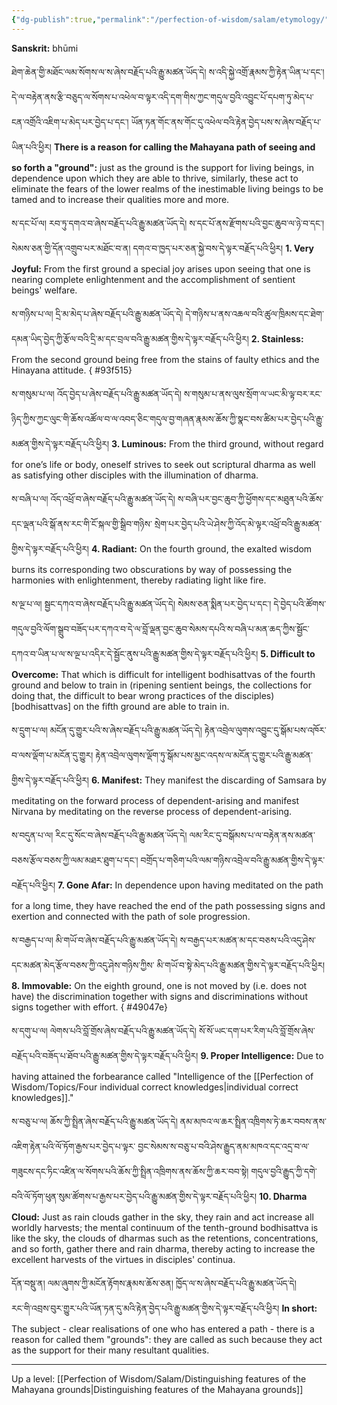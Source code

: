 ```yaml
---
{"dg-publish":true,"permalink":"/perfection-of-wisdom/salam/etymology/"}
---
```


**Sanskrit:** bhūmi

ཐེག་ཆེན་གྱི་མཐོང་ལམ་སོགས་ལ་ས་ཞེས་བརྗོད་པའི་རྒྱུ་མཚན་ཡོད་དེ། ས་འདི་སྐྱེ་འགྲོ་རྣམས་ཀྱི་རྟེན་ཡིན་པ་དང་། 
དེ་ལ་བརྟེན་ནས་རྩི་བཅུད་ལ་སོགས་པ་འཕེལ་བ་ལྟར་འདི་དག་གིས་ཀྱང་གདུལ་བྱའི་འབྱུང་པོ་དཔག་ཏུ་མེད་པ་ངན་འགྲོའི་འཇིག་པ་མེད་པར་བྱེད་པ་དང་། 
ཡོན་ཏན་གོང་ནས་གོང་དུ་འཕེལ་བའི་རྟེན་བྱེད་པས་ས་ཞེས་བརྗོད་པ་ཡིན་པའི་ཕྱིར།
**There is a reason for calling the Mahayana path of seeing and so forth a "ground":** just as the ground is the support for living beings, in dependence upon which they are able to thrive, similarly, these act to eliminate the fears of the lower realms of the inestimable living beings to be tamed and to increase their qualities more and more.

ས་དང་པོ་ལ། རབ་ཏུ་དགའ་བ་ཞེས་བརྗོད་པའི་རྒྱུ་མཚན་ཡོད་དེ། ས་དང་པོ་ནས་རྫོགས་པའི་བྱང་ཆུབ་ལ་ཉེ་བ་དང་།<br>སེམས་ཅན་གྱི་དོན་འགྲུབ་པར་མཐོང་བ་ན། དགའ་བ་ཁྱད་པར་ཅན་སྐྱེ་བས་དེ་ལྟར་བརྗོད་པའི་ཕྱིར།
**1. Very Joyful:** From the first ground a special joy arises upon seeing that one is nearing complete enlightenment and the accomplishment of sentient beings' welfare.

ས་གཉིས་པ་ལ། དྲི་མ་མེད་པ་ཞེས་བརྗོད་པའི་རྒྱུ་མཚན་ཡོད་དེ། 
དེ་གཉིས་པ་ནས་འཆལ་བའི་ཚུལ་ཁྲིམས་དང་ཐེག་དམན་ཡིད་བྱེད་ཀྱི་རྩོལ་བའི་དྲི་མ་དང་བྲལ་བའི་རྒྱུ་མཚན་གྱིས་དེ་ལྟར་བརྗོད་པའི་ཕྱིར།
**2. Stainless:** From the second ground being free from the stains of faulty ethics and the Hinayana attitude.
{ #93f515}


ས་གསུམ་པ་ལ། འོད་བྱེད་པ་ཞེས་བརྗོད་པའི་རྒྱུ་མཚན་ཡོད་དེ། ས་གསུམ་པ་ནས་ལུས་སྲོག་ལ་ཡང་མི་ལྟ་བར་རང་ཉིད་ཀྱིས་ཀྱང་ལུང་གི་ཆོས་འཚོལ་བ་ལ་འབད་ཅིང་གདུལ་བྱ་གཞན་རྣམས་ཆོས་ཀྱི་སྣང་བས་ཚིམ་པར་བྱེད་པའི་རྒྱུ་མཚན་གྱིས་དེ་ལྟར་བརྗོད་པའི་ཕྱིར།
**3. Luminous:** From the third ground, without regard for one’s life or body, oneself strives to seek out scriptural dharma as well as satisfying other disciples with the illumination of dharma.

ས་བཞི་པ་ལ། འོད་འཕྲོ་བ་ཞེས་བརྗོད་པའི་རྒྱུ་མཚན་ཡོད་དེ། ས་བཞི་པར་བྱང་ཆུབ་ཀྱི་ཕྱོགས་དང་མཐུན་པའི་ཆོས་དང་ལྡན་པའི་སྒོ་ནས་རང་གི་ངོ་སྐལ་གྱི་སྒྲིབ་གཉིས་
སྲེག་པར་བྱེད་པའི་ཡེ་ཤེས་ཀྱི་འོད་མེ་ལྟར་འཕྲོ་བའི་རྒྱུ་མཚན་གྱིས་དེ་ལྟར་བརྗོད་པའི་ཕྱིར།
**4. Radiant:** On the fourth ground, the exalted wisdom burns its corresponding two obscurations by way of possessing the harmonies with enlightenment, thereby radiating light like fire.

ས་ལྔ་པ་ལ། སྦྱང་དཀའ་བ་ཞེས་བརྗོད་པའི་རྒྱུ་མཚན་ཡོད་དེ། སེམས་ཅན་སྨིན་པར་བྱེད་པ་དང་། དེ་བྱེད་པའི་ཚོགས་གདུལ་བྱའི་ལོག་སྒྲུབ་བཟོད་པར་དཀའ་བ་དེ་ལ་བློ་ལྡན་བྱང་ཆུབ་སེམས་དཔའི་ས་བཞི་པ་མན་ཆད་ཀྱིས་སྦྱོང་དཀའ་བ་ཡིན་པ་ལ་ས་ལྔ་པ་འདིར་དེ་སྦྱོང་ནུས་པའི་རྒྱུ་མཚན་གྱིས་དེ་ལྟར་བརྗོད་པའི་ཕྱིར།
**5. Difficult to Overcome:** That which is difficult for intelligent bodhisattvas of the fourth ground and below to train in (ripening sentient beings, the collections for doing that, the difficult to bear wrong practices of the disciples) [bodhisattvas] on the fifth ground are able to train in.

ས་དྲུག་པ་ལ། མངོན་དུ་གྱུར་པའི་ས་ཞེས་བརྗོད་པའི་རྒྱུ་མཚན་ཡོད་དེ། རྟེན་འབྲེལ་ལུགས་འབྱུང་དུ་སྒོམ་པས་འཁོར་བ་ལས་ལྡོག་པ་མངོན་དུ་གྱུར། 
རྟེན་འབྲེལ་ལུགས་ལྡོག་ཏུ་སྒོམ་པས་མྱང་འདས་ལ་མངོན་དུ་གྱུར་པའི་རྒྱུ་མཚན་གྱིས་དེ་ལྟར་བརྗོད་པའི་ཕྱིར།
**6. Manifest:** They manifest the discarding of Samsara by meditating on the forward process of dependent-arising and manifest Nirvana by meditating on the reverse process of dependent-arising.

ས་བདུན་པ་ལ། རིང་དུ་སོང་བ་ཞེས་བརྗོད་པའི་རྒྱུ་མཚན་ཡོད་དེ། ལམ་རིང་དུ་བསྒོམས་པ་ལ་བརྟེན་ནས་མཚན་བཅས་རྩོལ་བཅས་ཀྱི་ལམ་མཐར་ཐུག་པ་དང་། 
བགྲོད་པ་གཅིག་པའི་ལམ་གཉིས་འབྲེལ་བའི་རྒྱུ་མཚན་གྱིས་དེ་ལྟར་བརྗོད་པའི་ཕྱིར།
**7. Gone Afar:** In dependence upon having meditated on the path for a long time, they have reached the end of the path possessing signs and exertion and connected with the path of sole progression.

ས་བརྒྱད་པ་ལ། མི་གཡོ་བ་ཞེས་བརྗོད་པའི་རྒྱུ་མཚན་ཡོད་དེ། ས་བརྒྱད་པར་མཚན་མ་དང་བཅས་པའི་འདུ་ཤེས་དང་མཚན་མེད་རྩོལ་བཅས་ཀྱི་འདུ་ཤེས་གཉིས་ཀྱིས་
མི་གཡོ་བ་སྟེ་མེད་པའི་རྒྱུ་མཚན་གྱིས་དེ་ལྟར་བརྗོད་པའི་ཕྱིར།
**8. Immovable:** On the eighth ground, one is not moved by (i.e. does not have) the discrimination together with signs and discriminations without signs together with effort.
{ #49047e}


ས་དགུ་པ་ལ། ལེགས་པའི་བློ་གྲོས་ཞེས་བརྗོད་པའི་རྒྱུ་མཚན་ཡོད་དེ། 
སོ་སོ་ཡང་དག་པར་རིག་པའི་བློ་གྲོས་ཞེས་བརྗོད་པའི་བཟོད་པ་ཐོབ་པའི་རྒྱུ་མཚན་གྱིས་དེ་ལྟར་བརྗོད་པའི་ཕྱིར།
**9. Proper Intelligence:** Due to having attained the forbearance called "Intelligence of the [[Perfection of Wisdom/Topics/Four individual correct knowledges\|individual correct knowledges]]."

ས་བཅུ་པ་ལ། ཆོས་ཀྱི་སྤྲིན་ཞེས་བརྗོད་པའི་རྒྱུ་མཚན་ཡོད་དེ། ནམ་མཁའ་ལ་ཆར་སྤྲིན་འཁྲིགས་ཏེ་ཆར་བབས་ནས་འཇིག་རྟེན་པའི་ལོ་ཏོག་རྒྱས་པར་བྱེད་པ་ལྟར་
བྱང་སེམས་ས་བཅུ་པ་བའི་ཤེས་རྒྱུད་ནམ་མཁའ་དང་འདྲ་བ་ལ་གཟུངས་དང་ཏིང་འཛིན་ལ་སོགས་པའི་ཆོས་ཀྱི་སྤྲིན་འཁྲིགས་ནས་ཆོས་ཀྱི་ཆར་བབ་སྟེ། 
གདུལ་བྱའི་རྒྱུད་ཀྱི་དགེ་བའི་ལོ་ཏོག་ཕུན་སུམ་ཚོགས་པ་རྒྱས་པར་བྱེད་པའི་རྒྱུ་མཚན་གྱིས་དེ་ལྟར་བརྗོད་པའི་ཕྱིར།
**10. Dharma Cloud:** Just as rain clouds gather in the sky, they rain and act increase all worldly harvests; the mental continuum of the tenth-ground bodhisattva is like the sky, the clouds of dharmas such as the retentions, concentrations, and so forth, gather there and rain dharma, thereby acting to increase the excellent harvests of the virtues in disciples' continua.

དོན་བསྡུ་ན། ལམ་ཞུགས་ཀྱི་མངོན་རྟོགས་རྣམས་ཆོས་ཅན། ཁྱོད་ལ་ས་ཞེས་བརྗོད་པའི་རྒྱུ་མཚན་ཡོད་དེ།<br>རང་གི་འབྲས་བུར་གྱུར་པའི་ཡོན་ཏན་དུ་མའི་རྟེན་བྱེད་པའི་རྒྱུ་མཚན་གྱིས་དེ་ལྟར་བརྗོད་པའི་ཕྱིར།
**In short:** The subject - clear realisations of one who has entered a path - there is a reason for called them "grounds": they are called as such because they act as the support for their many resultant qualities.

---
Up a level: [[Perfection of Wisdom/Salam/Distinguishing features of the Mahayana grounds\|Distinguishing features of the Mahayana grounds]]
